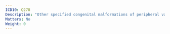 ```yaml
---
ICD10: Q278
Description: "Other specified congenital malformations of peripheral vascular system"
Matters: No
Weight: 0
---
```


